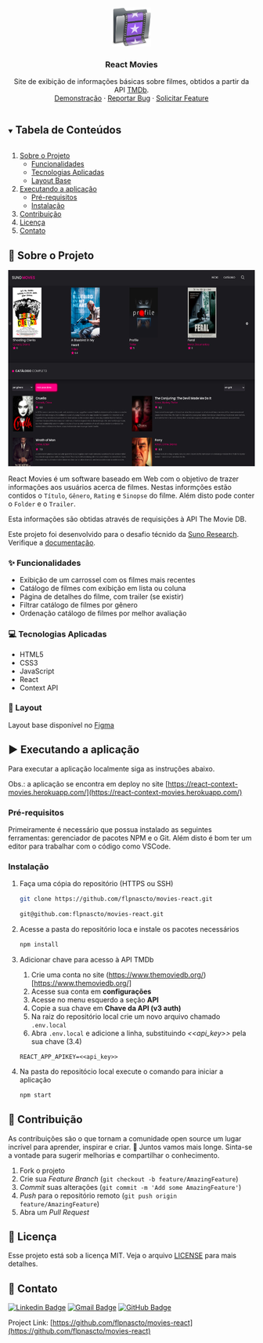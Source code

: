 <!--
*** Template adatpet from: https://github.com/othneildrew/Best-README-Template
***
-->

<!-- PROJECT LOGO -->
<br />
<p align="center">
  <a href="https://github.com/flpnascto/movies-react">
    <img src="images/readme_logo.png" alt="Logo" width="80" height="80">
  </a>

  <h3 align="center">React Movies</h3>

  <p align="center">
    Site de exibição de informações básicas sobre filmes, obtidos a partir da API <a href="https://www.themoviedb.org/">TMDb</a>.
    <br />
    <a href="https://react-context-movies.herokuapp.com/">Demonstração</a>
    ·
    <a href="https://github.com/flpnascto/movies-react/issues">Reportar Bug</a>
    ·
    <a href="https://github.com/flpnascto/movies-react/issues">Solicitar Feature</a>
  </p>
</p>

<!-- TABLE OF CONTENTS -->
<details open="open">
  <summary><h2 style="display: inline-block">Tabela de Conteúdos</h2></summary>
  <ol>
    <li>
      <a href="#notebook_with_decorative_cover-sobre-o-projeto">Sobre o Projeto</a>
      <ul>
        <li><a href="#sparkles-funcionalidades">Funcionalidades</a></li>
        <li><a href="#computer-tecnologias-aplicadas">Tecnologias Aplicadas</a></li>
        <li><a href="#art-layout">Layout Base</a></li>
      </ul>
    </li>
    <li>
      <a href="#arrow_forward-executando-a-aplicação">Executando a aplicação</a>
      <ul>
        <li><a href="#pré-requisitos">Pré-requisitos</a></li>
        <li><a href="#instalação">Instalação</a></li>
      </ul>
    </li>
    <li><a href="#handshake-contribuição">Contribuição</a></li>
    <li><a href="#memo-licença">Licença</a></li>
    <li><a href="#email-contato">Contato</a></li>
  </ol>
</details>

<!-- ABOUT THE PROJECT -->
## :notebook_with_decorative_cover: Sobre o Projeto
<p align="center">
<img src="images/screen_shot.png" alt="Logo" width="600" height="400">

React Movies é um software baseado em Web com o objetivo de trazer informações aos  usuários acerca de filmes. Nestas informções estão contidos o `Título`, `Gênero`, `Rating` e `Sinopse` do filme. Além disto pode conter o `Folder` e o `Trailer`.

Esta informações são obtidas através de requisições à API The Movie DB.

Este projeto foi desenvolvido para o desafio técnido da [Suno Research](https://www.suno.com.br/). Verifique a [documentação](./challenge_description.md).

### :sparkles: Funcionalidades
- Exibição de um carrossel com os filmes mais recentes
- Catálogo de filmes com exibição em lista ou coluna
- Página de detalhes do filme, com trailer (se existir)
- Filtrar catálogo de filmes por gênero
- Ordenação catálogo de filmes por melhor avaliação

### :computer: Tecnologias Aplicadas

* HTML5
* CSS3
* JavaScript
* React
* Context API

### :art: Layout
Layout base disponível no [Figma](https://www.figma.com/file/V1Qfp19RorvXZI1qshlLGL/Suno-Movies?node-id=0%3A1)

<!-- GETTING STARTED -->
## :arrow_forward: Executando a aplicação

Para executar a aplicação localmente siga as instruções abaixo.

Obs.: a aplicação se encontra em deploy no site [https://react-context-movies.herokuapp.com/](https://react-context-movies.herokuapp.com/)

### Pré-requisitos

Primeiramente é necessário que possua instalado as seguintes ferramentas: gerenciador de pacotes NPM e o Git.
Além disto é bom ter um editor para trabalhar com o código como VSCode.

### Instalação

1. Faça uma cópia do repositório (HTTPS ou SSH)
   ```sh
   git clone https://github.com/flpnascto/movies-react.git
   ```

   ```sh
   git@github.com:flpnascto/movies-react.git
   ```

2. Acesse a pasta do repositório loca e instale os pacotes necessários

   ```sh
   npm install
   ```
3. Adicionar chave para acesso à API TMDb
     1. Crie uma conta no site (https://www.themoviedb.org/)[https://www.themoviedb.org/]
     2. Acesse sua conta em **configurações**
     3. Acesse no menu esquerdo a seção **API**
     4. Copie a sua chave em **Chave da API (v3 auth)**
     5. Na raiz do repositório local crie um novo arquivo chamado `.env.local`
     6. Abra `.env.local` e adicione a linha, substituindo _<<api_key>>_ pela sua chave (3.4)
     ```
     REACT_APP_APIKEY=<<api_key>>
     ```
4. Na pasta do repositócio local execute o comando para iniciar a aplicação
   ```sh
   npm start
   ```
<!-- USAGE EXAMPLES -->
<!-- ROADMAP -->
<!-- CONTRIBUTING -->
## :handshake: Contribuição

As contribuições são o que tornam a comunidade open source um lugar incrível para aprender, inspirar e criar. :rocket: Juntos vamos mais longe.
Sinta-se a vontade para sugerir melhorias e compartilhar o conhecimento.

1. Fork o projeto
2. Crie sua _Feature Branch_ (`git checkout -b feature/AmazingFeature`)
3. _Commit_ suas alterações (`git commit -m 'Add some AmazingFeature'`)
4. _Push_ para o repositório remoto (`git push origin feature/AmazingFeature`)
5. Abra um _Pull Request_

<!-- LICENSE -->
## :memo: Licença
Esse projeto está sob a licença MIT. Veja o arquivo [LICENSE](LICENSE) para mais detalhes.

<!-- CONTACT -->
## :email: Contato

[![Linkedin Badge](https://img.shields.io/badge/-Felipe_Nascimento-blue?style=flat-square&logo=Linkedin&logoColor=white&link=https://www.linkedin.com/in/fnascto/)](https://www.linkedin.com/in/fnascto/) [![Gmail Badge](https://img.shields.io/badge/-flpnascto@gmail.com-c14438?style=flat-square&logo=Gmail&logoColor=white&link=mailto:flpnascto@gmail.com)](mailto:flpnascto@gmail.com)
[![GitHub Badge](https://img.shields.io/badge/-Profile-181717?style=flat-square&logo=GitHub&logoColor=white&link=https://github.com/flpnascto)](https://github.com/flpnascto)

Project Link: [https://github.com/flpnascto/movies-react](https://github.com/flpnascto/movies-react)
